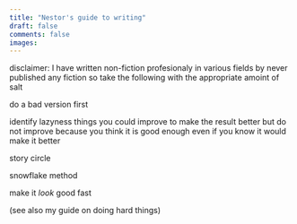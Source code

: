 ```yaml
---
title: "Nestor's guide to writing"
draft: false
comments: false
images:
---
```


disclaimer: I have written non-fiction profesionaly in various fields by never published any fiction so take the following with the appropriate amoint of salt

do a bad version first

identify lazyness
things you could improve to make the result better
but do not improve because you think it is good enough
even if you know it would make it better

story circle

snowflake method

make it *look* good fast

(see also my guide on doing hard things)